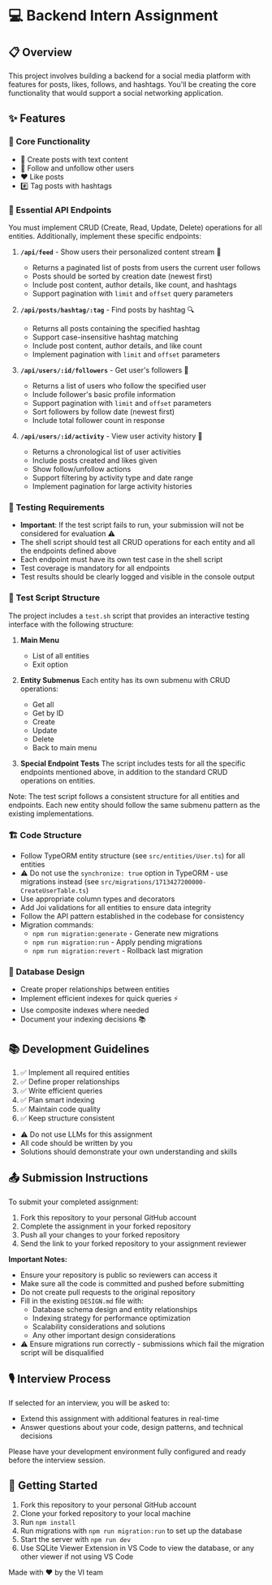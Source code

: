 # 💻 Backend Intern Assignment

## 📋 Overview

This project involves building a backend for a social media platform with features for posts, likes, follows, and hashtags. You'll be creating the core functionality that would support a social networking application.

## ✨ Features

### 🎯 Core Functionality

- 📝 Create posts with text content
- 👥 Follow and unfollow other users
- ❤️ Like posts
- #️⃣ Tag posts with hashtags

### 🔌 Essential API Endpoints

You must implement CRUD (Create, Read, Update, Delete) operations for all entities. Additionally, implement these specific endpoints:

1. **`/api/feed`** - Show users their personalized content stream 🌊

   - Returns a paginated list of posts from users the current user follows
   - Posts should be sorted by creation date (newest first)
   - Include post content, author details, like count, and hashtags
   - Support pagination with `limit` and `offset` query parameters

2. **`/api/posts/hashtag/:tag`** - Find posts by hashtag 🔍

   - Returns all posts containing the specified hashtag
   - Support case-insensitive hashtag matching
   - Include post content, author details, and like count
   - Implement pagination with `limit` and `offset` parameters

3. **`/api/users/:id/followers`** - Get user's followers 👥

   - Returns a list of users who follow the specified user
   - Include follower's basic profile information
   - Support pagination with `limit` and `offset` parameters
   - Sort followers by follow date (newest first)
   - Include total follower count in response

4. **`/api/users/:id/activity`** - View user activity history 📜

   - Returns a chronological list of user activities
   - Include posts created and likes given
   - Show follow/unfollow actions
   - Support filtering by activity type and date range
   - Implement pagination for large activity histories

### 🧪 Testing Requirements

- **Important**: If the test script fails to run, your submission will not be considered for evaluation ⚠️
- The shell script should test all CRUD operations for each entity and all the endpoints defined above
- Each endpoint must have its own test case in the shell script
- Test coverage is mandatory for all endpoints
- Test results should be clearly logged and visible in the console output

### 📝 Test Script Structure

The project includes a `test.sh` script that provides an interactive testing interface with the following structure:

1. **Main Menu**

   - List of all entities
   - Exit option

2. **Entity Submenus**
   Each entity has its own submenu with CRUD operations:

   - Get all
   - Get by ID
   - Create
   - Update
   - Delete
   - Back to main menu

3. **Special Endpoint Tests**
   The script includes tests for all the specific endpoints mentioned above, in addition to the standard CRUD operations on entities.

Note: The test script follows a consistent structure for all entities and endpoints. Each new entity should follow the same submenu pattern as the existing implementations.

### 🏗️ Code Structure

- Follow TypeORM entity structure (see `src/entities/User.ts`) for all entities
- ⚠️ Do not use the `synchronize: true` option in TypeORM - use migrations instead (see `src/migrations/1713427200000-CreateUserTable.ts`)
- Use appropriate column types and decorators
- Add Joi validations for all entities to ensure data integrity
- Follow the API pattern established in the codebase for consistency
- Migration commands:
  - `npm run migration:generate` - Generate new migrations
  - `npm run migration:run` - Apply pending migrations
  - `npm run migration:revert` - Rollback last migration

### 💾 Database Design

- Create proper relationships between entities
- Implement efficient indexes for quick queries ⚡
- Use composite indexes where needed
- Document your indexing decisions 📚

## 📚 Development Guidelines

1. ✅ Implement all required entities
2. ✅ Define proper relationships
3. ✅ Write efficient queries
4. ✅ Plan smart indexing
5. ✅ Maintain code quality
6. ✅ Keep structure consistent

- ⚠️ Do not use LLMs for this assignment
- All code should be written by you
- Solutions should demonstrate your own understanding and skills

## 📤 Submission Instructions

To submit your completed assignment:

1. Fork this repository to your personal GitHub account
2. Complete the assignment in your forked repository
3. Push all your changes to your forked repository
4. Send the link to your forked repository to your assignment reviewer

**Important Notes:**

- Ensure your repository is public so reviewers can access it
- Make sure all the code is committed and pushed before submitting
- Do not create pull requests to the original repository
- Fill in the existing `DESIGN.md` file with:
  - Database schema design and entity relationships
  - Indexing strategy for performance optimization
  - Scalability considerations and solutions
  - Any other important design considerations
- ⚠️ Ensure migrations run correctly - submissions which fail the migration script will be disqualified

## 🎙️ Interview Process

If selected for an interview, you will be asked to:

- Extend this assignment with additional features in real-time
- Answer questions about your code, design patterns, and technical decisions

Please have your development environment fully configured and ready before the interview session.

## 🚀 Getting Started

1. Fork this repository to your personal GitHub account
2. Clone your forked repository to your local machine
3. Run `npm install`
4. Run migrations with `npm run migration:run` to set up the database
5. Start the server with `npm run dev`
6. Use SQLite Viewer Extension in VS Code to view the database, or any other viewer if not using VS Code

Made with ❤️ by the VI team
